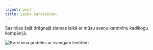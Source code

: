 ```yaml
---
layout: post
title: Laiks karstvīnam.
---
```

Sasildies šajā drēgnajā ziemas laikā ar mūsu aveņu karstvīnu kadiķogu kompānijā.

<img src="{{ site.baseurl }}/images/karstvins.jpg" alt="Karstvīna pudeles ar svinīgām lentītēm" title="Karstvīna pudeles ar svinīgām lentītēm" class="center" />
